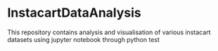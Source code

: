 # InstacartDataAnalysis
This repository contains analysis and visualisation of various instacart datasets using jupyter notebook through python test
